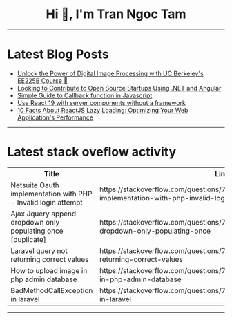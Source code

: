 <h1 align="center">Hi 👋, I'm Tran Ngoc Tam</h1>

---

# Latest Blog Posts 
<!-- BLOG-POST-LIST:START -->
- [Unlock the Power of Digital Image Processing with UC Berkeley&#39;s EE225B Course 🚀](https://dev.to/getvm/unlock-the-power-of-digital-image-processing-with-uc-berkeleys-ee225b-course-38pn)
- [Looking to Contribute to Open Source Startups Using .NET and Angular](https://dev.to/jawad_hayat/looking-to-contribute-to-open-source-startups-using-net-and-angular-hf8)
- [Simple Guide to Callback function in Javascript](https://dev.to/srijan_karki/unlocking-the-power-of-asynchronous-javascript-callback-functions-promises-and-asyncawait-5fgj)
- [Use React 19 with server components without a framework](https://dev.to/roggc/use-react-19-with-server-components-without-a-framework-cl8)
- [10 Facts About ReactJS Lazy Loading: Optimizing Your Web Application&#39;s Performance](https://dev.to/vyan/10-facts-about-reactjs-lazy-loading-optimizing-your-web-applications-performance-13ck)
<!-- BLOG-POST-LIST:END -->

---

# Latest stack oveflow activity
<table>
  <tr><th>Title</th><th>Link</th></tr>
  <!-- STACKOVERFLOW:START --><tr><td>Netsuite Oauth implementation with PHP - Invalid login attempt</td><td>https://stackoverflow.com/questions/78709585/netsuite-oauth-implementation-with-php-invalid-login-attempt</td></tr><tr><td>Ajax Jquery append dropdown only populating once [duplicate]</td><td>https://stackoverflow.com/questions/78709577/ajax-jquery-append-dropdown-only-populating-once</td></tr><tr><td>Laravel query not returning correct values</td><td>https://stackoverflow.com/questions/78709497/laravel-query-not-returning-correct-values</td></tr><tr><td>How to upload image in php admin database</td><td>https://stackoverflow.com/questions/78709491/how-to-upload-image-in-php-admin-database</td></tr><tr><td>BadMethodCallException in laravel</td><td>https://stackoverflow.com/questions/78709390/badmethodcallexception-in-laravel</td></tr><!-- STACKOVERFLOW:END -->
</table>

---


